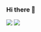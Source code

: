 ### Hi there 👋
![](https://cdn.jsdelivr.net/gh/fangaso/type.svg/loading.svg)
![](https://cdn.jsdelivr.net/gh/fangaso/type.svg/loader-line.svg)

<!--
**fangaso/fangaso** is a ✨ _special_ ✨ repository because its `README.md` (this file) appears on your GitHub profile.

Here are some ideas to get you started:

- 🔭 I’m currently working on ...
- 🌱 I’m currently learning ...
- 👯 I’m looking to collaborate on ...
- 🤔 I’m looking for help with ...
- 💬 Ask me about ...
- 📫 How to reach me: ...
- 😄 Pronouns: ...
- ⚡ Fun fact: ...
-->
